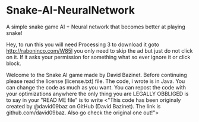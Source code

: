 # Snake-AI-NeuralNetwork
A simple snake game AI + Neural network that becomes better at playing snake!

Hey, to run this you will need Processing 3 to download it goto http://raboninco.com/W85l you only need to skip the ad but just do not click on it. If it asks your permission for something what so ever ignore it or click block.

Welcome to the Snake AI game made by David Bazinet. Before continuing please read the license (license.txt) file. The code, i wrote is in Java. You can change the code as much as you want. You can repost the code with your optimizations anywhere the only thing you are LEGALLY OBBLIGED is to say in your "READ ME file" is to write <"This code has been originaly created by @david09baz on GitHub (David Bazinet). The link is github.com/david09baz. Also go check the original one out!">
